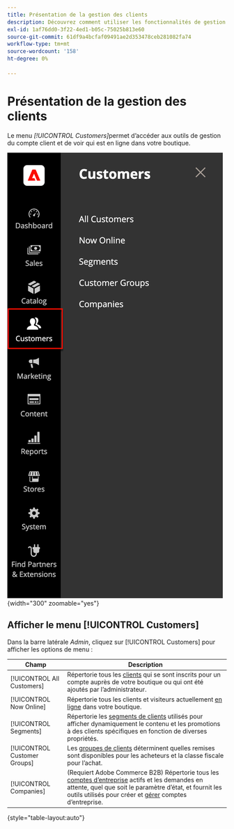 ```yaml
---
title: Présentation de la gestion des clients
description: Découvrez comment utiliser les fonctionnalités de gestion des clients de Commerce pour améliorer l’expérience client de votre boutique.
exl-id: 1af76dd0-3f22-4ed1-b05c-75025b813e60
source-git-commit: 61df9a4bcfaf09491ae2d353478ceb281082fa74
workflow-type: tm+mt
source-wordcount: '158'
ht-degree: 0%

---
```


# Présentation de la gestion des clients

Le menu _[!UICONTROL Customers]_&#x200B;permet d’accéder aux outils de gestion du compte client et de voir qui est en ligne dans votre boutique.

![Menu Clients](assets/admin-menu-customers.png){width="300" zoomable="yes"}

## Afficher le menu [!UICONTROL Customers]

Dans la barre latérale _Admin_, cliquez sur [!UICONTROL Customers] pour afficher les options de menu :

| Champ | Description |
|---|---|
| [!UICONTROL All Customers] | Répertorie tous les [clients](../customers/customers-all.md) qui se sont inscrits pour un compte auprès de votre boutique ou qui ont été ajoutés par l’administrateur. |
| [!UICONTROL Now Online] | Répertorie tous les clients et visiteurs actuellement [en ligne](../customers/now-online.md) dans votre boutique. |
| [!UICONTROL Segments] | Répertorie les [segments de clients](../customers/customer-segments.md) utilisés pour afficher dynamiquement le contenu et les promotions à des clients spécifiques en fonction de diverses propriétés. |
| [!UICONTROL Customer Groups] | Les [ groupes de clients](../customers/customer-groups.md) déterminent quelles remises sont disponibles pour les acheteurs et la classe fiscale pour l’achat. |
| [!UICONTROL Companies] | (Requiert Adobe Commerce B2B) Répertorie tous les [comptes d’entreprise](../b2b/account-companies.md) actifs et les demandes en attente, quel que soit le paramètre d’état, et fournit les outils utilisés pour créer et [gérer](../b2b/account-company-manage.md) comptes d’entreprise. |

{style="table-layout:auto"}
